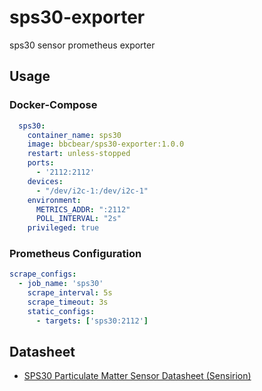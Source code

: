 # sps30-exporter
sps30 sensor prometheus exporter



## Usage
### Docker-Compose

```yaml
  sps30:
    container_name: sps30
    image: bbcbear/sps30-exporter:1.0.0
    restart: unless-stopped
    ports:
      - '2112:2112'
    devices:
      - "/dev/i2c-1:/dev/i2c-1"
    environment:
      METRICS_ADDR: ":2112"
      POLL_INTERVAL: "2s"
    privileged: true
```
### Prometheus Configuration

```yaml
scrape_configs:
  - job_name: 'sps30'
    scrape_interval: 5s
    scrape_timeout: 3s
    static_configs:
      - targets: ['sps30:2112']
```
## Datasheet

- [SPS30 Particulate Matter Sensor Datasheet (Sensirion)](https://www.sensirion.com/file/datasheet/sps30-datasheet.pdf)
